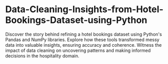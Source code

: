 # Data-Cleaning-Insights-from-Hotel-Bookings-Dataset-using-Python
Discover the story behind refining a hotel bookings dataset using Python's Pandas and NumPy libraries. Explore how these tools transformed messy data into valuable insights, ensuring accuracy and coherence. Witness the impact of data cleaning on uncovering patterns and making informed decisions in the hospitality domain.
